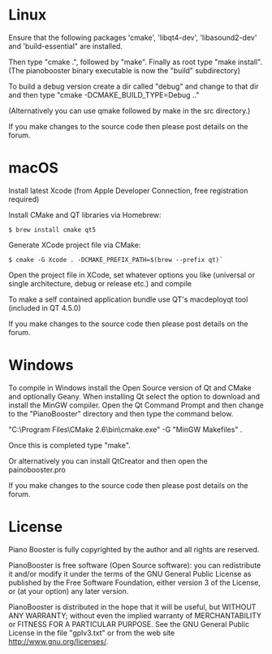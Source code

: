 # Linux

   Ensure that the following packages 'cmake', 'libqt4-dev', 'libasound2-dev' and
   'build-essential" are installed.

   Then type "cmake .", followed by "make". Finally as root type "make install".
   (The pianobooster binary executable is now the "build" subdirectory)

   To build a debug version create a dir called "debug" and change to that dir and then
   type "cmake -DCMAKE_BUILD_TYPE=Debug .."

   (Alternatively you can use qmake followed by make in the src directory.)

   If you make changes to the source code then please post details on the forum.

# macOS

   Install latest Xcode (from Apple Developer Connection, free registration required)

   Install CMake and QT libraries via Homebrew:
      
   ```
   $ brew install cmake qt5
   ```

   Generate XCode project file via CMake:
   
   ```
   $ cmake -G Xcode . -DCMAKE_PREFIX_PATH=$(brew --prefix qt)`
   ```

   Open the project file in XCode, set whatever options you like (universal or single architecture,
   debug or release etc.) and compile

   To make a self contained application bundle use QT's macdeployqt tool (included in QT 4.5.0)

   If you make changes to the source code then please post details on the forum.

# Windows

   To compile in Windows install the Open Source version of Qt and CMake and optionally Geany.
   When installing Qt select the option to download and install the MinGW compiler. Open the
   Qt Command Prompt and then change to the "PianoBooster" directory and then type the
   command below.

   "C:\Program Files\CMake 2.6\bin\cmake.exe" -G "MinGW Makefiles" .

   Once this is completed type "make".

   Or alternatively you can install QtCreator and then open the painobooster.pro

   If you make changes to the source code then please post details on the forum.


# License

   Piano Booster is fully copyrighted by the author and all rights are reserved.

   PianoBooster is free software (Open Source software): you can redistribute it and/or modify
   it under the terms of the GNU General Public License as published by the Free Software
   Foundation, either version 3 of the License, or (at your option) any later version.

   PianoBooster is distributed in the hope that it will be useful, but WITHOUT ANY WARRANTY;
   without even the implied warranty of MERCHANTABILITY or FITNESS FOR A PARTICULAR PURPOSE.
   See the GNU General Public License in the file "gplv3.txt" or from the web site
   <http://www.gnu.org/licenses/>.




